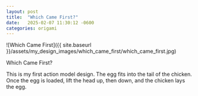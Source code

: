 ```yaml
---
layout: post
title:  "Which Came First?"
date:   2025-02-07 11:30:12 -0600
categories: origami
---
```


![Which Came First]({{ site.baseurl }}/assets/my_design_images/which_came_first/which_came_first.jpg)

Which Came First?

This is my first action model design.  The egg fits into the tail of the chicken. Once the egg is loaded, lift the head up, then down, and the chicken lays the egg.  

